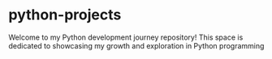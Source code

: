 # python-projects
Welcome to my Python development journey repository! This space is dedicated to showcasing my growth and exploration in Python programming
